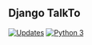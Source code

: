 <p align="center">
    <h2>Django TalkTo</h2>
    <a href="https://pyup.io/repos/github/sirrobot01/django-talkto/"><img src="https://pyup.io/repos/github/sirrobot01/django-talkto/shield.svg" alt="Updates" /></a>
    <a href="https://pyup.io/repos/github/sirrobot01/django-talkto/"><img src="https://pyup.io/repos/github/sirrobot01/django-talkto/python-3-shield.svg" alt="Python 3" /></a>
</p>
